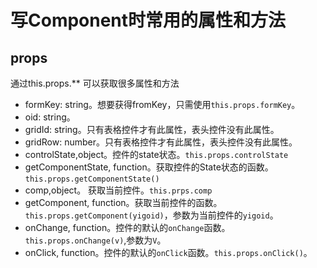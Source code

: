 # 写Component时常用的属性和方法

## props

通过this.props.** 可以获取很多属性和方法
 
 - formKey: string。想要获得fromKey，只需使用`this.props.formKey`。
 - oid: string。
 - gridId: string。只有表格控件才有此属性，表头控件没有此属性。
 - gridRow: number。只有表格控件才有此属性，表头控件没有此属性。
 - controlState,object。控件的state状态。`this.props.controlState`
 - getComponentState, function。获取控件的State状态的函数。`this.props.getComponentState()`
 - comp,object。 获取当前控件。`this.prps.comp`
 - getComponent, function。获取当前控件的函数。`this.props.getComponent(yigoid)`，参数为当前控件的`yigoid`。
 - onChange, function。控件的默认的`onChange`函数。`this.props.onChange(v)`,参数为`V`。
 - onClick, function。控件的默认的`onClick`函数。`this.props.onClick()`。
